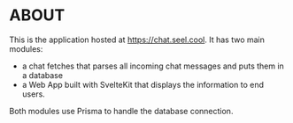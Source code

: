 # ABOUT

This is the application hosted at https://chat.seel.cool. It has two main modules:
* a chat fetches that parses all incoming chat messages and puts them in a database
* a Web App built with SvelteKit that displays the information to end users.

Both modules use Prisma to handle the database connection.